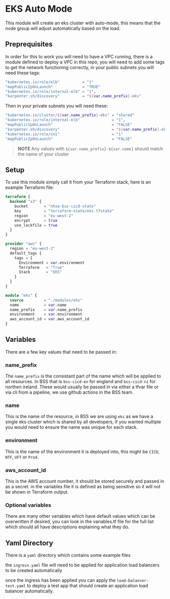 # EKS Auto Mode

This module will create an eks cluster with auto-mode, this means that the node group will adjust automatically based on the load.

## Preprequisites

In order for this to work you will need to have a VPC running, there is a module defined to deploy a VPC in this repo, you will need to add some tags to get the network functioning correctly, in your public subnets you will need these tags:

```terraform
"kubernetes.io/role/elb"          = "1"
"mapPublicIpOnLaunch"             = "TRUE"
"kubernetes.io/role/internal-elb" = "1",
"karpenter.sh/discovery"          = "${var.name_prefix}-eks"
```
Then in your private subnets you will need these:

```terraform
"kubernetes.io/cluster/${var.name_prefix}-eks" = "shared"
"kubernetes.io/role/internal-elb"              = "1",
"mapPublicIpOnLaunch"                          = "FALSE"
"karpenter.sh/discovery"                       = "${var.name_prefix}-eks"
"kubernetes.io/role/cni"                       = "1"
"mapPublicIpOnLaunch"                          = "FALSE"
```

>**NOTE** Any values with `${var.name_prefix}-${var.name}` should match the name of your cluster

## Setup

To use this module simply call it from your Terraform stack, here is an example Terraform file:

```terraform
terraform {
  backend "s3" {
    bucket       = "nhse-bss-cicd-state"
    key          = "terraform-state/eks.tfstate"
    region       = "eu-west-2"
    encrypt      = true
    use_lockfile = true
  }
}

provider "aws" {
  region = "eu-west-2"
  default_tags {
    tags = {
      Environment = var.environment
      Terraform   = "True"
      Stack       = "EKS"
    }
  }
}

module "eks" {
  source         = "./modules/eks"
  name           = var.name
  name_prefix    = var.name_prefix
  environment    = var.environment
  aws_account_id = var.aws_account_id
}
```

## Variables

There are a few key values that need to be passed in:

### name_prefix

The `name_prefix` is the consistant part of the name which will be applied to all resources. In BSS that is `bss-cicd-en` for england and `bss-cicd-ni` for northen ireland. These would usually be passed in via either a tfvar file or via cli from a pipeline, we use github actions in the BSS team.

### name

This is the name of the resource, in BSS we are using `eks` as we have a single eks cluster which is shared by all developers, if you wanted multiple you would need to ensure the name was unique for each stack.

### environment

This is the name of the environment it is deployed into, this might be `CICD`, `NTF`, `UFT` or `Prod`.

### aws_account_id

This is the AWS account number, it should be stored securely and passed in as a secret. in the variables file it is defined as being sensitive so it will not be shown in Terraform output.

### Optional variables

There are many other variables which have default values which can be overwritten if desired, you can look in the variables.tf file for the full list which should all have descriptions explaining what they do.

## Yaml Directory

There is a `yaml` directory which contains some example files

the `ingress.yaml` file will need to be applied for application load balancers to be created automatically

once the ingress has been applied you can apply the `load-balancer-test.yaml` to deploy a test app that should create an application load balancer automatically.


